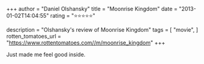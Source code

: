 +++
author = "Daniel Olshansky"
title = "Moonrise Kingdom"
date = "2013-01-02T14:04:55"
rating = "⭐⭐⭐⭐⭐"

description = "Olshansky's review of Moonrise Kingdom"
tags = [
    "movie",
]
rotten_tomatoes_url = "https://www.rottentomatoes.com//m/moonrise_kingdom"
+++

Just made me feel good inside.
